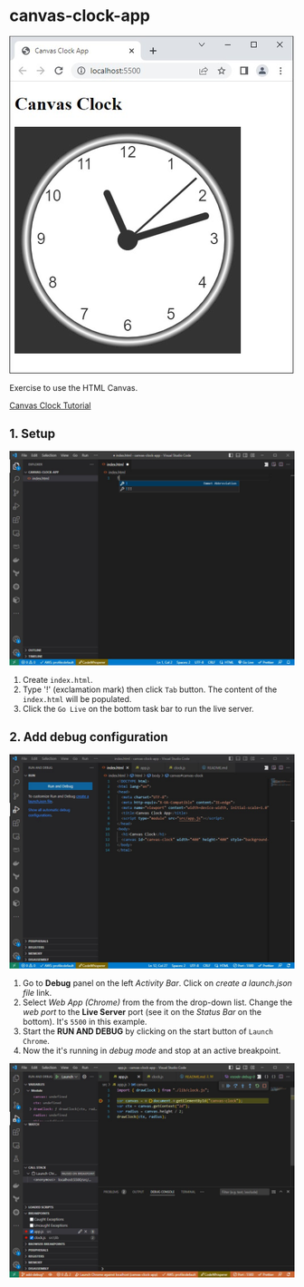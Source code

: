 # canvas-clock-app

![the clock app](docs/img/the-clock.jpg)

Exercise to use the HTML Canvas.

[Canvas Clock Tutorial](https://www.w3schools.com/graphics/canvas_clock.asp)

## 1. Setup

![vscode snippet](docs/img/vscode-snippet-for-index_html.jpg)

1. Create `index.html`.
2. Type '!' (exclamation mark) then click `Tab` button. The content of the `index.html` will be populated.
3. Click the `Go Live` on the bottom task bar to run the live server.

## 2. Add debug configuration

![Create `launch.json` file](docs/img/vscode-debug-01.jpg)

1. Go to **Debug** panel on the left _Activity Bar_. Click on _create a launch.json file_ link.
2. Select _Web App (Chrome)_ from the from the drop-down list. Change the _web port_ to the **Live Server** port (see it on the _Status Bar_ on the bottom). It's `5500` in this example.
3. Start the **RUN AND DEBUG** by clicking on the start button of `Launch Chrome`.
4. Now the it's running in _debug mode_ and stop at an active breakpoint.

![stop at a breakpoint](docs/img/vscode-debug-03.jpg)
